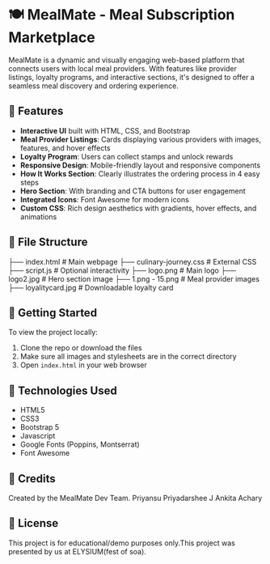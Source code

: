 # 🍽️ MealMate - Meal Subscription Marketplace

MealMate is a dynamic and visually engaging web-based platform that connects users with local meal providers. With features like provider listings, loyalty programs, and interactive sections, it's designed to offer a seamless meal discovery and ordering experience.

## 🌟 Features

- **Interactive UI** built with HTML, CSS, and Bootstrap
- **Meal Provider Listings**: Cards displaying various providers with images, features, and hover effects
- **Loyalty Program**: Users can collect stamps and unlock rewards
- **Responsive Design**: Mobile-friendly layout and responsive components
- **How It Works Section**: Clearly illustrates the ordering process in 4 easy steps
- **Hero Section**: With branding and CTA buttons for user engagement
- **Integrated Icons**: Font Awesome for modern icons
- **Custom CSS**: Rich design aesthetics with gradients, hover effects, and animations

## 📁 File Structure
├── index.html # Main webpage
├── culinary-journey.css # External CSS 
├── script.js # Optional interactivity 
├── logo.png # Main logo
├── logo2.jpg # Hero section image
├── 1.png - 15.png # Meal provider images
├── loyalitycard.jpg # Downloadable loyalty card

## 🚀 Getting Started

To view the project locally:

1. Clone the repo or download the files
2. Make sure all images and stylesheets are in the correct directory
3. Open `index.html` in your web browser

## 🔧 Technologies Used

- HTML5
- CSS3
- Bootstrap 5
- Javascript
- Google Fonts (Poppins, Montserrat)
- Font Awesome

## 📌 Credits

Created by the MealMate Dev Team.
Priyansu Priyadarshee
J Ankita Achary

## 📜 License

This project is for educational/demo purposes only.This project was presented by us at ELYSIUM(fest of soa).
